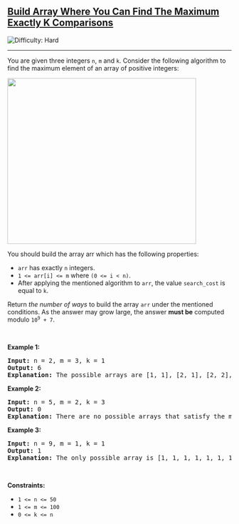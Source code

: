 <h2><a href="https://leetcode.com/problems/build-array-where-you-can-find-the-maximum-exactly-k-comparisons">Build Array Where You Can Find The Maximum Exactly K Comparisons</a></h2> <img src='https://img.shields.io/badge/Difficulty-Hard-red' alt='Difficulty: Hard' /><hr><p>You are given three integers <code>n</code>, <code>m</code> and <code>k</code>. Consider the following algorithm to find the maximum element of an array of positive integers:</p>
<img alt="" src="https://assets.leetcode.com/uploads/2020/04/02/e.png" style="width: 424px; height: 372px;" />
<p>You should build the array arr which has the following properties:</p>

<ul>
	<li><code>arr</code> has exactly <code>n</code> integers.</li>
	<li><code>1 &lt;= arr[i] &lt;= m</code> where <code>(0 &lt;= i &lt; n)</code>.</li>
	<li>After applying the mentioned algorithm to <code>arr</code>, the value <code>search_cost</code> is equal to <code>k</code>.</li>
</ul>

<p>Return <em>the number of ways</em> to build the array <code>arr</code> under the mentioned conditions. As the answer may grow large, the answer <strong>must be</strong> computed modulo <code>10<sup>9</sup> + 7</code>.</p>

<p>&nbsp;</p>
<p><strong class="example">Example 1:</strong></p>

<pre>
<strong>Input:</strong> n = 2, m = 3, k = 1
<strong>Output:</strong> 6
<strong>Explanation:</strong> The possible arrays are [1, 1], [2, 1], [2, 2], [3, 1], [3, 2] [3, 3]
</pre>

<p><strong class="example">Example 2:</strong></p>

<pre>
<strong>Input:</strong> n = 5, m = 2, k = 3
<strong>Output:</strong> 0
<strong>Explanation:</strong> There are no possible arrays that satisfy the mentioned conditions.
</pre>

<p><strong class="example">Example 3:</strong></p>

<pre>
<strong>Input:</strong> n = 9, m = 1, k = 1
<strong>Output:</strong> 1
<strong>Explanation:</strong> The only possible array is [1, 1, 1, 1, 1, 1, 1, 1, 1]
</pre>

<p>&nbsp;</p>
<p><strong>Constraints:</strong></p>

<ul>
	<li><code>1 &lt;= n &lt;= 50</code></li>
	<li><code>1 &lt;= m &lt;= 100</code></li>
	<li><code>0 &lt;= k &lt;= n</code></li>
</ul>
